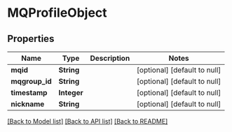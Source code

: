 # MQProfileObject
## Properties

| Name | Type | Description | Notes |
|------------ | ------------- | ------------- | -------------|
| **mqid** | **String** |  | [optional] [default to null] |
| **mqgroup\_id** | **String** |  | [optional] [default to null] |
| **timestamp** | **Integer** |  | [optional] [default to null] |
| **nickname** | **String** |  | [optional] [default to null] |

[[Back to Model list]](../README.md#documentation-for-models) [[Back to API list]](../README.md#documentation-for-api-endpoints) [[Back to README]](../README.md)

